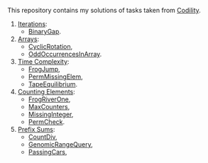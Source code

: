 This repository contains my solutions of tasks taken from [Codility](https://app.codility.com/programmers/lessons/2-arrays/).

1. [Iterations](https://app.codility.com/programmers/lessons/1-iterations/): 
   - [BinaryGap](https://app.codility.com/programmers/lessons/1-iterations/binary_gap/).
2. [Arrays](https://app.codility.com/programmers/lessons/2-arrays/):
   - [CyclicRotation](https://app.codility.com/programmers/lessons/2-arrays/cyclic_rotation/),
   - [OddOccurrencesInArray](https://app.codility.com/programmers/lessons/2-arrays/odd_occurrences_in_array/).
3. [Time Complexity](https://app.codility.com/programmers/lessons/3-time_complexity/):
   - [FrogJump](https://app.codility.com/programmers/lessons/3-time_complexity/frog_jmp/),
   - [PermMissingElem](https://app.codility.com/programmers/lessons/3-time_complexity/perm_missing_elem/),
   - [TapeEquilibrium](https://app.codility.com/programmers/lessons/3-time_complexity/tape_equilibrium/).
4. [Counting Elements](https://app.codility.com/programmers/lessons/4-counting_elements/):
   - [FrogRiverOne](https://app.codility.com/programmers/lessons/4-counting_elements/frog_river_one/),
   - [MaxCounters](https://app.codility.com/programmers/lessons/4-counting_elements/max_counters/),
   - [MissingInteger](https://app.codility.com/programmers/lessons/4-counting_elements/missing_integer/),
   - [PermCheck](https://app.codility.com/programmers/lessons/4-counting_elements/perm_check/).
5. [Prefix Sums](https://app.codility.com/programmers/lessons/5-prefix_sums/):
   - [CountDiv](https://app.codility.com/programmers/lessons/5-prefix_sums/count_div/),
   - [GenomicRangeQuery](https://app.codility.com/programmers/lessons/5-prefix_sums/genomic_range_query/),
   - [PassingCars](https://app.codility.com/programmers/lessons/5-prefix_sums/passing_cars/),
